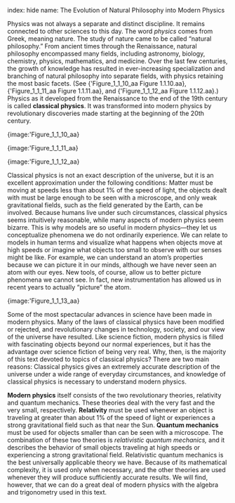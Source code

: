 index: hide
name: The Evolution of Natural Philosophy into Modern Physics

Physics was not always a separate and distinct discipline. It remains connected to other sciences to this day. The word  *physics* comes from Greek, meaning nature. The study of nature came to be called “natural philosophy.” From ancient times through the Renaissance, natural philosophy encompassed many fields, including astronomy, biology, chemistry, physics, mathematics, and medicine. Over the last few centuries, the growth of knowledge has resulted in ever-increasing specialization and branching of natural philosophy into separate fields, with physics retaining the most basic facets. (See {'Figure_1_1_10_aa Figure 1.1.10.aa}, {'Figure_1_1_11_aa Figure 1.1.11.aa}, and {'Figure_1_1_12_aa Figure 1.1.12.aa}.) Physics as it developed from the Renaissance to the end of the 19th century is called  **classical physics**. It was transformed into modern physics by revolutionary discoveries made starting at the beginning of the 20th century.


{image:'Figure_1_1_10_aa}
        


{image:'Figure_1_1_11_aa}
        


{image:'Figure_1_1_12_aa}
        

Classical physics is not an exact description of the universe, but it is an excellent approximation under the following conditions: Matter must be moving at speeds less than about 1% of the speed of light, the objects dealt with must be large enough to be seen with a microscope, and only weak gravitational fields, such as the field generated by the Earth, can be involved. Because humans live under such circumstances, classical physics seems intuitively reasonable, while many aspects of modern physics seem bizarre. This is why models are so useful in modern physics—they let us conceptualize phenomena we do not ordinarily experience. We can relate to models in human terms and visualize what happens when objects move at high speeds or imagine what objects too small to observe with our senses might be like. For example, we can understand an atom’s properties because we can picture it in our minds, although we have never seen an atom with our eyes. New tools, of course, allow us to better picture phenomena we cannot see. In fact, new instrumentation has allowed us in recent years to actually “picture” the atom.


{image:'Figure_1_1_13_aa}
        

Some of the most spectacular advances in science have been made in modern physics. Many of the laws of classical physics have been modified or rejected, and revolutionary changes in technology, society, and our view of the universe have resulted. Like science fiction, modern physics is filled with fascinating objects beyond our normal experiences, but it has the advantage over science fiction of being very real. Why, then, is the majority of this text devoted to topics of classical physics? There are two main reasons: Classical physics gives an extremely accurate description of the universe under a wide range of everyday circumstances, and knowledge of classical physics is necessary to understand modern physics.

 **Modern physics** itself consists of the two revolutionary theories, relativity and quantum mechanics. These theories deal with the very fast and the very small, respectively.  **Relativity** must be used whenever an object is traveling at greater than about 1% of the speed of light or experiences a strong gravitational field such as that near the Sun.  **Quantum mechanics** must be used for objects smaller than can be seen with a microscope. The combination of these two theories is  *relativistic quantum mechanics,* and it describes the behavior of small objects traveling at high speeds or experiencing a strong gravitational field. Relativistic quantum mechanics is the best universally applicable theory we have. Because of its mathematical complexity, it is used only when necessary, and the other theories are used whenever they will produce sufficiently accurate results. We will find, however, that we can do a great deal of modern physics with the algebra and trigonometry used in this text.

